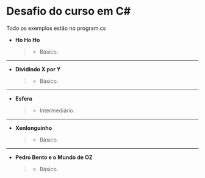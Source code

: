 # Desafio do curso em C#
Todo os exemplos estão no program.cs 

- **Ho Ho Ho**
	>-  Básico.   
***
- **Dividindo X por Y**
	>- Básico.
***
- **Esfera**
	>- Intermediário.
***
- **Xenlonguinho**
	>- Básico.
***
- **Pedro Bento e o Mundo de OZ**
	>- Básico.